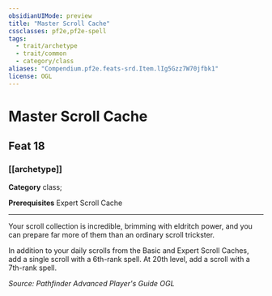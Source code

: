 ```yaml
---
obsidianUIMode: preview
title: "Master Scroll Cache"
cssclasses: pf2e,pf2e-spell
tags:
  - trait/archetype
  - trait/common
  - category/class
aliases: "Compendium.pf2e.feats-srd.Item.lIg5Gzz7W70jfbk1"
license: OGL
---
```

# Master Scroll Cache
## Feat 18
### [[archetype]]

**Category** class; 



**Prerequisites** Expert Scroll Cache
* * *
Your scroll collection is incredible, brimming with eldritch power, and you can prepare far more of them than an ordinary scroll trickster.

In addition to your daily scrolls from the Basic and Expert Scroll Caches, add a single scroll with a 6th-rank spell. At 20th level, add a scroll with a 7th-rank spell.

*Source: Pathfinder Advanced Player's Guide*
*OGL*